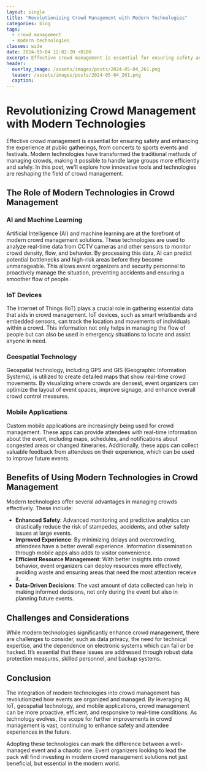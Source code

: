 ```yaml
---
layout: single
title: "Revolutionizing Crowd Management with Modern Technologies"
categories: blog
tags:
  - crowd management
  - modern technologies
classes: wide
date: 2024-05-04 12:02:20 +0100
excerpt: Effective crowd management is essential for ensuring safety and enhancing the experience at public gatherings, from concerts to sports events and festivals.
header:
  overlay_image: /assets/images/posts/2024-05-04_261.png
  teaser: /assets/images/posts/2024-05-04_261.png
  caption: 
---
```

  
# Revolutionizing Crowd Management with Modern Technologies

Effective crowd management is essential for ensuring safety and enhancing the experience at public gatherings, from concerts to sports events and festivals. Modern technologies have transformed the traditional methods of managing crowds, making it possible to handle large groups more efficiently and safely. In this post, we'll explore how innovative tools and technologies are reshaping the field of crowd management.

## The Role of Modern Technologies in Crowd Management

### AI and Machine Learning

Artificial Intelligence (AI) and machine learning are at the forefront of modern crowd management solutions. These technologies are used to analyze real-time data from CCTV cameras and other sensors to monitor crowd density, flow, and behavior. By processing this data, AI can predict potential bottlenecks and high-risk areas before they become unmanageable. This allows event organizers and security personnel to proactively manage the situation, preventing accidents and ensuring a smoother flow of people.

### IoT Devices

The Internet of Things (IoT) plays a crucial role in gathering essential data that aids in crowd management. IoT devices, such as smart wristbands and embedded sensors, can track the location and movements of individuals within a crowd. This information not only helps in managing the flow of people but can also be used in emergency situations to locate and assist anyone in need.

### Geospatial Technology

Geospatial technology, including GPS and GIS (Geographic Information Systems), is utilized to create detailed maps that show real-time crowd movements. By visualizing where crowds are densest, event organizers can optimize the layout of event spaces, improve signage, and enhance overall crowd control measures.

### Mobile Applications

Custom mobile applications are increasingly being used for crowd management. These apps can provide attendees with real-time information about the event, including maps, schedules, and notifications about congested areas or changed itineraries. Additionally, these apps can collect valuable feedback from attendees on their experience, which can be used to improve future events.

## Benefits of Using Modern Technologies in Crowd Management

Modern technologies offer several advantages in managing crowds effectively. These include:

- **Enhanced Safety**: Advanced monitoring and predictive analytics can drastically reduce the risk of stampedes, accidents, and other safety issues at large events.
- **Improved Experience**: By minimizing delays and overcrowding, attendees have a better overall experience. Information dissemination through mobile apps also adds to visitor convenience.
- **Efficient Resource Management**: With better insights into crowd behavior, event organizers can deploy resources more effectively, avoiding waste and ensuring areas that need the most attention receive it.
- **Data-Driven Decisions**: The vast amount of data collected can help in making informed decisions, not only during the event but also in planning future events.

## Challenges and Considerations

While modern technologies significantly enhance crowd management, there are challenges to consider, such as data privacy, the need for technical expertise, and the dependence on electronic systems which can fail or be hacked. It’s essential that these issues are addressed through robust data protection measures, skilled personnel, and backup systems.

## Conclusion

The integration of modern technologies into crowd management has revolutionized how events are organized and managed. By leveraging AI, IoT, geospatial technology, and mobile applications, crowd management can be more proactive, efficient, and responsive to real-time conditions. As technology evolves, the scope for further improvements in crowd management is vast, continuing to enhance safety and attendee experiences in the future.

Adopting these technologies can mark the difference between a well-managed event and a chaotic one. Event organizers looking to lead the pack will find investing in modern crowd management solutions not just beneficial, but essential in the modern world.